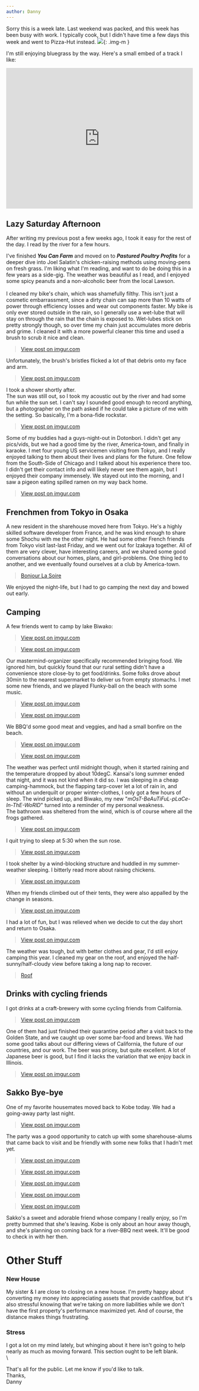 ```yaml
---
author: Danny
---
```

Sorry this is a week late.  Last weekend was packed, and this week has been busy with work.  I typically cook, but I didn't have time a few days this week and went to Pizza-Hut instead.
![](https://live.staticflickr.com/65535/51620678843_ac6121f80e_o.jpg){: .img-m }


I'm still enjoying bluegrass by the way.  Here's a small embed of a track I like:
<div class="center"><iframe src="https://open.spotify.com/embed/track/2NC2pajpVtCBIJRg4GBPjy" width="100%" height="380" frameBorder="0" allowfullscreen="" allow="autoplay; clipboard-write; encrypted-media; fullscreen; picture-in-picture"></iframe></div>

## Lazy Saturday Afternoon
After writing my previous post a few weeks ago, I  took it easy for the rest of the day.
I read by the river for a few hours.

<div class="center"><blockquote class="imgur-embed-pub" lang="en" data-id="a/ib8G3vn" data-context="false" ><a href="//imgur.com/a/ib8G3vn"></a></blockquote><script async src="//s.imgur.com/min/embed.js" charset="utf-8"></script></div>

I've finished ***You Can Farm*** and moved on to ***Pastured Poultry Profits*** for a deeper dive into Joel Salatin's chicken-raising methods using moving-pens on fresh grass.  I'm liking what I'm reading, and want to do be doing this in a few years as a side-gig.  The weather was beautiful as I read, and I enjoyed some spicy peanuts and a non-alcoholic beer from the local Lawson.
\
\
I cleaned my bike's chain, which was shamefully filthy.  This isn't just a cosmetic embarrassment, since a dirty chain can sap more than 10 watts of power through efficiency losses and wear out components faster.  My bike is only ever stored outside in the rain, so I generally use a wet-lube that will stay on through the rain that the chain is exposed to.  Wet-lubes stick on pretty strongly though, so over time my chain just accumulates more debris and grime.  I cleaned it with a more powerful cleaner this time and used a brush to scrub it nice and clean.

<div class="center"><blockquote class="imgur-embed-pub" lang="en" data-id="VUJDRpR"><a href="https://imgur.com/VUJDRpR">View post on imgur.com</a></blockquote><script async src="//s.imgur.com/min/embed.js" charset="utf-8"></script></div>

Unfortunately, the brush's bristles flicked a lot of that debris onto my face and arm.

<div class="center"><blockquote class="imgur-embed-pub" lang="en" data-id="LjvA9nR"><a href="https://imgur.com/LjvA9nR">View post on imgur.com</a></blockquote><script async src="//s.imgur.com/min/embed.js" charset="utf-8"></script></div>

I took a shower shortly after.
\
The sun was still out, so I took my acoustic out by the river and had some fun while the sun set.  I can't say I sounded good enough to record anything, but a photographer on the path asked if he could take a picture of me with the setting.  So basically, I'm a bona-fide rockstar.

<div class="center"><blockquote class="imgur-embed-pub" lang="en" data-id="P2mMyj6"><a href="https://imgur.com/P2mMyj6">View post on imgur.com</a></blockquote><script async src="//s.imgur.com/min/embed.js" charset="utf-8"></script></div>

Some of my buddies had a guys-night-out in Dotonbori.  I didn't get any pics/vids, but we had a good time by the river, America-town, and finally in karaoke.  I met four young US servicemen visiting from Tokyo, and I really enjoyed talking to them about their lives and plans for the future.  One fellow from the South-Side of Chicago and I talked about his experience there too.  I didn't get their contact info and will likely never see them again, but I enjoyed their company immensely.  We stayed out into the morning, and I saw a pigeon eating spilled ramen on my way back home.

<div class="center"><blockquote class="imgur-embed-pub" lang="en" data-id="pPtWTc0"><a href="https://imgur.com/pPtWTc0">View post on imgur.com</a></blockquote><script async src="//s.imgur.com/min/embed.js" charset="utf-8"></script></div>

## Frenchmen from Tokyo in Osaka
A new resident in the sharehouse moved here from Tokyo.  He's a highly skilled software developer from France, and he was kind enough to share some Shochu with me the other night.  He had some other French friends from Tokyo visit last-last Friday, and we went out for Izakaya together.  All of them are very clever, have interesting careers, and we shared some good conversations about our homes, plans, and girl-problems.  One thing led to another, and we eventually found ourselves at a club by America-town.
<div class="center"><blockquote class="imgur-embed-pub" lang="en" data-id="a/NOIJwQC"  ><a href="//imgur.com/a/NOIJwQC">Bonjour La Soire</a></blockquote><script async src="//s.imgur.com/min/embed.js" charset="utf-8"></script></div>
We enjoyed the night-life, but I had to go camping the next day and bowed out early.

## Camping
A few friends went to camp by lake Biwako:
<div class="center"><blockquote class="imgur-embed-pub" lang="en" data-id="H0bDdTz"><a href="https://imgur.com/H0bDdTz">View post on imgur.com</a></blockquote><script async src="//s.imgur.com/min/embed.js" charset="utf-8"></script>
<blockquote class="imgur-embed-pub" lang="en" data-id="qHFQ0iP"><a href="https://imgur.com/qHFQ0iP">View post on imgur.com</a></blockquote><script async src="//s.imgur.com/min/embed.js" charset="utf-8"></script>
</div>

Our mastermind-organizer specifically recommended bringing food.  We ignored him, but quickly found that our rural setting didn't have a convenience store close-by to get food/drinks.  Some folks drove about 30min to the nearest supermarket to deliver us from empty stomachs. I met some new friends, and we played Flunky-ball on the beach with some music.

<div class="center">
<blockquote class="imgur-embed-pub" lang="en" data-id="BwMrBc3"><a href="https://imgur.com/BwMrBc3">View post on imgur.com</a></blockquote><script async src="//s.imgur.com/min/embed.js" charset="utf-8"></script>
<blockquote class="imgur-embed-pub" lang="en" data-id="bngwNUD"><a href="https://imgur.com/bngwNUD">View post on imgur.com</a></blockquote><script async src="//s.imgur.com/min/embed.js" charset="utf-8"></script>
</div>  

We BBQ'd some good meat and veggies, and had a small bonfire on the beach.

<div class="center">
<blockquote class="imgur-embed-pub" lang="en" data-id="llW7OCn"><a href="https://imgur.com/llW7OCn">View post on imgur.com</a></blockquote><script async src="//s.imgur.com/min/embed.js" charset="utf-8"></script>
<blockquote class="imgur-embed-pub" lang="en" data-id="Vt7YKhP"><a href="https://imgur.com/Vt7YKhP">View post on imgur.com</a></blockquote><script async src="//s.imgur.com/min/embed.js" charset="utf-8"></script>
</div>

The weather was perfect until midnight though, when it started raining and the temperature dropped by about 10degC.  Kansai's long summer ended that night, and it was not kind when it did so.  I was sleeping in a cheap camping-hammock, but the flapping tarp-cover let a lot of rain in, and without an underquilt or proper winter-clothes, I only got a few hours of sleep.  The wind picked up, and Biwako, my new "*mOsT-BeAuTiFuL-pLaCe-In-ThE-WoRlD*" turned into a reminder of my personal weakness.
\
The bathroom was sheltered from the wind, which is of course where all the frogs gathered.

<div class="center"><blockquote class="imgur-embed-pub" lang="en" data-id="vbvPJtq"><a href="https://imgur.com/vbvPJtq">View post on imgur.com</a></blockquote><script async src="//s.imgur.com/min/embed.js" charset="utf-8"></script></div>

I quit trying to sleep at 5:30 when the sun rose.

<div class="center"><blockquote class="imgur-embed-pub" lang="en" data-id="HpygVFd"><a href="https://imgur.com/HpygVFd">View post on imgur.com</a></blockquote><script async src="//s.imgur.com/min/embed.js" charset="utf-8"></script></div>

I took shelter by a wind-blocking structure and huddled in my summer-weather sleeping.  I bitterly read more about raising chickens.

<div class="center"><blockquote class="imgur-embed-pub" lang="en" data-id="BduCOSc"><a href="https://imgur.com/BduCOSc">View post on imgur.com</a></blockquote><script async src="//s.imgur.com/min/embed.js" charset="utf-8"></script></div>

When my friends climbed out of their tents, they were also appalled by the change in seasons.

<div class="center">
<blockquote class="imgur-embed-pub" lang="en" data-id="XTIUwrF"><a href="https://imgur.com/XTIUwrF">View post on imgur.com</a></blockquote><script async src="//s.imgur.com/min/embed.js" charset="utf-8"></script>
</div>

I had a lot of fun, but I was relieved when we decide to cut the day short and return to Osaka.  

<div class="center">
<blockquote class="imgur-embed-pub" lang="en" data-id="FKSYVh6"><a href="https://imgur.com/FKSYVh6">View post on imgur.com</a></blockquote><script async src="//s.imgur.com/min/embed.js" charset="utf-8"></script>
</div>

The weather was tough, but with better clothes and gear, I'd still enjoy camping this year.  I cleaned my gear on the roof, and enjoyed the half-sunny/half-cloudy view before taking a long nap to recover.

<div class="center"><blockquote class="imgur-embed-pub" lang="en" data-id="a/Rc9RppX"  ><a href="//imgur.com/a/Rc9RppX">Roof</a></blockquote><script async src="//s.imgur.com/min/embed.js" charset="utf-8"></script></div>

## Drinks with cycling friends
I got drinks at a craft-brewery with some cycling friends from California.  
<div class="center"><blockquote class="imgur-embed-pub" lang="en" data-id="4msPumE"><a href="https://imgur.com/4msPumE">View post on imgur.com</a></blockquote><script async src="//s.imgur.com/min/embed.js" charset="utf-8"></script></div>

One of them had just finished their quarantine period after a visit back to the Golden State, and we caught up over some bar-food and brews.  We had some good talks about our differing views of California, the future of our countries, and our work.  The beer was pricey, but quite excellent.  A lot of Japanese beer is good, but I find it lacks the variation that we enjoy back in Illinois.

<div class="center"><blockquote class="imgur-embed-pub" lang="en" data-id="v7H5Sxe"><a href="https://imgur.com/v7H5Sxe">View post on imgur.com</a></blockquote><script async src="//s.imgur.com/min/embed.js" charset="utf-8"></script></div>

## Sakko Bye-bye
One of my favorite housemates moved back to Kobe today.  We had a going-away party last night.  
<div class="center">
<blockquote class="imgur-embed-pub" lang="en" data-id="zk1L9PC"><a href="https://imgur.com/zk1L9PC">View post on imgur.com</a></blockquote><script async src="//s.imgur.com/min/embed.js" charset="utf-8"></script>

The party was a good opportunity to catch up with some sharehouse-alums that came back to visit and be friendly with some new folks that I hadn't met yet.

<blockquote class="imgur-embed-pub" lang="en" data-id="uBY13q5"><a href="https://imgur.com/uBY13q5">View post on imgur.com</a></blockquote><script async src="//s.imgur.com/min/embed.js" charset="utf-8"></script>

<blockquote class="imgur-embed-pub" lang="en" data-id="Wc4kKDR"><a href="https://imgur.com/Wc4kKDR">View post on imgur.com</a></blockquote><script async src="//s.imgur.com/min/embed.js" charset="utf-8"></script>

<blockquote class="imgur-embed-pub" lang="en" data-id="pxEzAhx"><a href="https://imgur.com/pxEzAhx">View post on imgur.com</a></blockquote><script async src="//s.imgur.com/min/embed.js" charset="utf-8"></script>

<blockquote class="imgur-embed-pub" lang="en" data-id="8Q2lJBn"><a href="https://imgur.com/8Q2lJBn">View post on imgur.com</a></blockquote><script async src="//s.imgur.com/min/embed.js" charset="utf-8"></script>

<blockquote class="imgur-embed-pub" lang="en" data-id="bscR4Wm"><a href="https://imgur.com/bscR4Wm">View post on imgur.com</a></blockquote><script async src="//s.imgur.com/min/embed.js" charset="utf-8"></script>
</div>

Sakko's a sweet and adorable friend whose company I really enjoy, so I'm pretty bummed that she's leaving.  Kobe is only about an hour away though, and she's planning on coming back for a river-BBQ next week.  It'll be good to check in with her then.

# Other Stuff
### New House
My sister & I are close to closing on a new house.  I'm pretty happy about converting my money into appreciating assets that provide cashflow, but it's also stressful knowing that we're taking on more liabilities while we don't have the first property's performance maximized yet.  And of course, the distance makes things frustrating.

### Stress
I got a lot on my mind lately, but whinging about it here isn't going to help nearly as much as moving forward.  This section ought to be left blank. \
\

That's all for the public.  Let me know if you'd like to talk. \
Thanks, \
Danny
